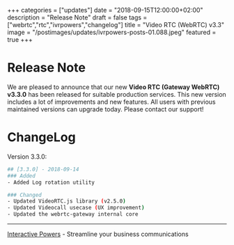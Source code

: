 +++
categories = ["updates"]
date = "2018-09-15T12:00:00+02:00"
description = "Release Note"
draft = false
tags = ["webrtc","rtc","ivrpowers","changelog"]
title = "Video RTC (WebRTC) v3.3"
image = "/postimages/updates/ivrpowers-posts-01.088.jpeg"
featured = true
+++

# Release Note

We are pleased to announce that our new **Video RTC (Gateway WebRTC) v3.3.0** has been released for suitable production services. This new version includes a lot of improvements and new features. All users with previous maintained versions can upgrade today. Please contact our support!

# ChangeLog

Version 3.3.0:
```bash
## [3.3.0] - 2018-09-14
### Added
- Added Log rotation utility

### Changed
- Updated VideoRTC.js library (v2.5.0)
- Updated Videocall usecase (UX improvement)
- Updated the webrtc-gateway internal core
```

---
[Interactive Powers](http://www.ivrpowers.com/) - Streamline your business communications

